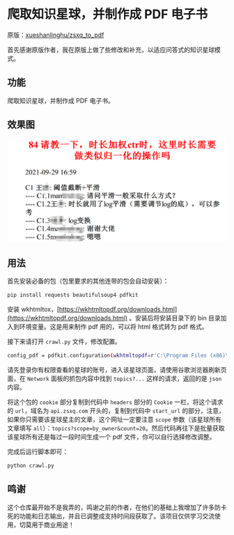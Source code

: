 # 爬取知识星球，并制作成 PDF 电子书

原版：[xueshanlinghu/zsxq_to_pdf](http://github.com/xueshanlinghu/zsxq_to_pdf)

首先感谢原版作者，我在原版上做了些修改和补充，以适应问答式的知识星球模式。
## 功能

爬取知识星球，并制作成 PDF 电子书。

## 效果图

![image-20210623210003992](assets/image_20211121114358.png)

## 用法

首先安装必备的包（包里要求的其他连带的包会自动安装）：

```bash
pip install requests beautifulsoup4 pdfkit
```

安装 wkhtmltox，[https://wkhtmltopdf.org/downloads.html](https://wkhtmltopdf.org/downloads.html) 。安装后将安装目录下的 bin 目录加入到环境变量。这是用来制作 pdf 用的，可以将 html 格式转为 pdf 格式。

接下来请打开 `crawl.py` 文件，修改配置。
```bash
config_pdf = pdfkit.configuration(wkhtmltopdf=r'C:\Program Files (x86)\wkhtmltopdf\bin\wkhtmltopdf.exe') #配置wkhtmltopdf
```
请先登录你有权限查看的星球的账号，进入该星球页面，请使用谷歌浏览器刷新页面，在 `Network` 面板的抓包内容中找到 `topics?...` 这样的请求，返回的是 `json` 内容。

将这个包的 `cookie` 部分复制到代码中 `headers` 部分的 `Cookie` 一栏，将这个请求的 `url`，域名为 `api.zsxq.com` 开头的，复制到代码中 `start_url` 的部分，注意，如果你只需要该星球星主的文章，这个网址一定要注意 `scope` 参数（该星球所有文章填写 `all`）：`topics?scope=by_owner&count=20`。然后代码再往下是批量获取该星球所有还是每过一段时间生成一个 pdf 文件，你可以自行选择修改调整。

完成后运行脚本即可：

```bash
python crawl.py
```

## 鸣谢

这个仓库最开始不是我弄的，鸣谢之前的作者，在他们的基础上我增加了许多防卡死的功能和日志输出，并且已调整成支持时间段获取了。该项目仅供学习交流使用，切莫用于商业用途！